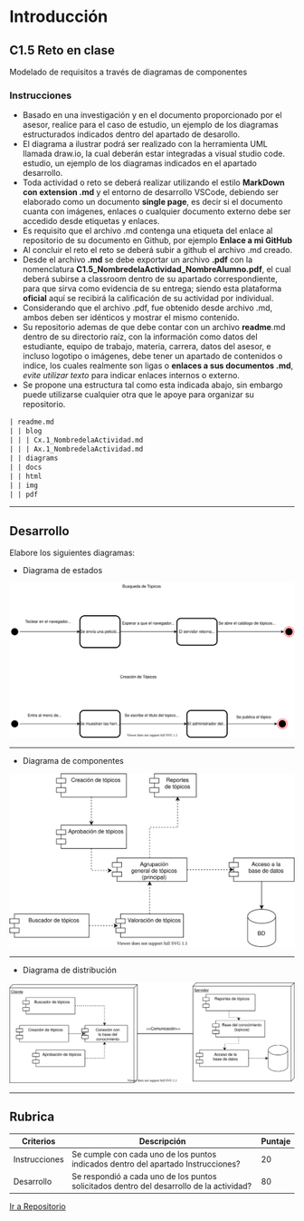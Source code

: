 # Introducción

##  C1.5 Reto en clase

Modelado de requisitos a través de diagramas de componentes

### Instrucciones

- Basado en una investigación y en el documento proporcionado por el asesor, realice para el caso de estudio, un ejemplo de los diagramas estructurados indicados dentro del apartado de desarollo.
- El diagrama a ilustrar podrá ser realizado con la herramienta UML llamada draw.io, la cual deberán estar
integradas a visual studio code.
estudio, un ejemplo de los diagramas indicados en el apartado desarrollo.
- Toda actividad o reto se deberá realizar utilizando el estilo **MarkDown con extension .md** y el entorno de desarrollo VSCode, debiendo ser elaborado como un documento **single page**, es decir si el documento cuanta con imágenes, enlaces o cualquier documento externo debe ser accedido desde etiquetas y enlaces.
- Es requisito que el archivo .md contenga una etiqueta del enlace al repositorio de su documento en Github, por ejemplo **Enlace a mi GitHub**
- Al concluir el reto el reto se deberá subir a github el archivo .md creado.
- Desde el archivo **.md** se debe exportar un archivo **.pdf** con la nomenclatura **C1.5_NombredelaActividad_NombreAlumno.pdf**, el cual deberá subirse a classroom dentro de su apartado correspondiente, para que sirva como evidencia de su entrega; siendo esta plataforma **oficial** aquí se recibirá la calificación de su actividad por individual.
- Considerando que el archivo .pdf, fue obtenido desde archivo .md, ambos deben ser idénticos y mostrar el mismo contenido.
- Su repositorio ademas de que debe contar con un archivo **readme**.md dentro de su directorio raíz, con la información como datos del estudiante, equipo de trabajo, materia, carrera, datos del asesor, e incluso logotipo o imágenes, debe tener un apartado de contenidos o indice, los cuales realmente son ligas o **enlaces a sus documentos .md**, _evite utilizar texto_ para indicar enlaces internos o externo.
- Se propone una estructura tal como esta indicada abajo, sin embargo puede utilizarse cualquier otra que le apoye para organizar su repositorio.

```
| readme.md
| | blog
| | | Cx.1_NombredelaActividad.md
| | | Ax.1_NombredelaActividad.md
| | diagrams
| | docs
| | html
| | img
| | pdf    
```
___

## Desarrollo

Elabore los siguientes diagramas:

- Diagrama de estados 

![UMLESTADO](https://raw.githubusercontent.com/Carlos-Gallardoo/AnalisisAvanzadoDeSoftware/5f3387facff737f29fbd6741c50189b6a8267e7d/img/UML%20Estados.svg)

---

- Diagrama de componentes

![UMLCOMPONENTES](https://raw.githubusercontent.com/Carlos-Gallardoo/AnalisisAvanzadoDeSoftware/5f3387facff737f29fbd6741c50189b6a8267e7d/img/UML%20componentes.svg)

---

- Diagrama de distribución

![UMLDISTRIBUCION](https://raw.githubusercontent.com/Carlos-Gallardoo/AnalisisAvanzadoDeSoftware/5f3387facff737f29fbd6741c50189b6a8267e7d/img/UML%20Distribucion%20.svg)




---
## Rubrica

| Criterios     | Descripción                                                                                  | Puntaje |
| ------------- | -------------------------------------------------------------------------------------------- | ------- |
| Instrucciones | Se cumple con cada uno de los puntos indicados dentro del apartado Instrucciones?            | 20 |
| Desarrollo    | Se respondió a cada uno de los puntos solicitados dentro del desarrollo de la actividad?     | 80      |


[Ir a Repositorio](https://github.com/Carlos-Gallardoo/AnalisisAvanzadoDeSoftware)